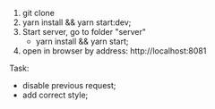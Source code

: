 1) git clone
2) yarn install && yarn start:dev;
3) Start server, go to folder "server"
   - yarn install && yarn start;
4) open in browser by address: http://localhost:8081

Task:
 - disable previous request;
 - add correct style;
